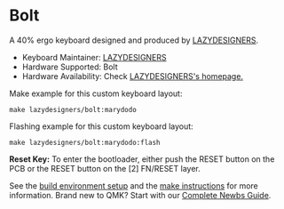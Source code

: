# Bolt

A 40% ergo keyboard designed and produced by [LAZYDESIGNERS](http://lazydesigners.cn).

* Keyboard Maintainer: [LAZYDESIGNERS](https://github.com/jackytrabbit)
* Hardware Supported: Bolt
* Hardware Availability: Check [LAZYDESIGNERS's homepage.](http://lazydesigners.cn)

Make example for this custom keyboard layout:

    make lazydesigners/bolt:marydodo 

Flashing example for this custom keyboard layout:

    make lazydesigners/bolt:marydodo:flash

**Reset Key:** To enter the bootloader, either push the RESET button on the PCB or the RESET button on the [2] FN/RESET layer.

See the [build environment setup](https://docs.qmk.fm/#/getting_started_build_tools) and the [make instructions](https://docs.qmk.fm/#/getting_started_make_guide) for more information. Brand new to QMK? Start with our [Complete Newbs Guide](https://docs.qmk.fm/#/newbs).
